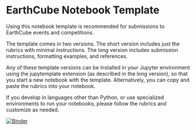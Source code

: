 # EarthCube Notebook Template
Using this notebook template is recommended for submissions to EarthCube events and competitions.<br>

The template comes in two versions. The short version includes just the rubrics with minimal instructions. The long version includes submission instructions, formatting examples, and references.

Any of these template versions can be installed in your Jupyter environment using the jupytemplate extension (as described in the long version), so that you start a new notebook with the template. Alternatively, you can copy and paste the rubrics into your notebook.

If you develop in languages other than Python, or use specialized environments to run your notebooks, please follow the rubrics and customize as needed.


[![Binder](https://mybinder.org/badge_logo.svg)](https://mybinder.org/v2/gh/earthcube/NotebookTemplates/HEAD)
